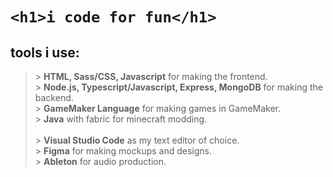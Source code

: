 # `<h1>i code for fun</h1>`


## tools i use:

>\> **HTML, Sass/CSS, Javascript** for making the frontend.  
>\> **Node.js, Typescript/Javascript, Express, MongoDB** for making the backend.  
>\> **GameMaker Language** for making games in GameMaker.  
>\> **Java** with fabric for minecraft modding.
><br />   
>\> **Visual Studio Code** as my text editor of choice.  
>\> **Figma** for making mockups and designs.  
>\> **Ableton** for audio production.  

